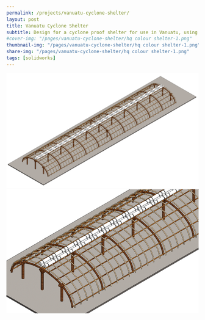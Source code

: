 ```yaml
---
permalink: /projects/vanuatu-cyclone-shelter/
layout: post
title: Vanuatu Cyclone Shelter
subtitle: Design for a cyclone proof shelter for use in Vanuatu, using locally available materials and building practices
#cover-img: "/pages/vanuatu-cyclone-shelter/hq colour shelter-1.png"
thumbnail-img: "/pages/vanuatu-cyclone-shelter/hq colour shelter-1.png"
share-img: "/pages/vanuatu-cyclone-shelter/hq colour shelter-1.png"
tags: [solidworks]
---
```


<img src="/pages/vanuatu-cyclone-shelter/hq colour shelter-1.png" align="centre">
<img src="/pages/vanuatu-cyclone-shelter/hq colour shelter zoom.png" align="centre">
